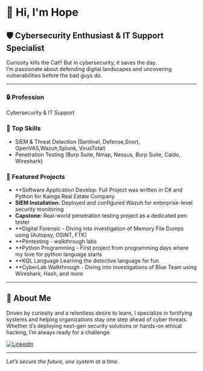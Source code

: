 
# 👋 Hi, I'm Hope 

## 🛡️ Cybersecurity Enthusiast & IT Support Specialist

Curiosity kills the Cat!! But in cybersecurity, it saves the day.  
I’m passionate about defending digital landscapes and uncovering vulnerabilities before the bad guys do.

---

### 🔒 Profession
Cybersecurity & IT Support

### 🚀 Top Skills
- SIEM & Threat Detection (Sentinel, Defense,Snort, OpenVAS,Wazuh,Splunk, VirusTotal)
- Penetration Testing (Burp Suite, Nmap, Nessus, Burp Suite, Caido, Wireshark)

### 🌟 Featured Projects
- **Software Application Develop: Full Project was written in C# and Python for Kainga Real Estate Company
- **SIEM Installation:** Deployed and configured Wazuh for enterprise-level security monitoring
- **Capstone:** Real-world penetration testing project as a dedicated pen tester
- **Digital Forensic - Diving into investigation of Memory File Dumps using (Autopsy, OSINT, FTK)
- **Pentesting - walkthrough labs 
- **Python Programming - First project from programming days where my love for python language starts
- **KQL Language Learning the detective language for fun
- **CyberLab Walkthrough - Diving into investigations of Blue Team using Wireshark, Hash, and more 

---

## 📝 About Me

Driven by curiosity and a relentless desire to learn, I specialize in fortifying systems and helping organizations stay one step ahead of cyber threats. Whether it’s deploying next-gen security solutions or hands-on ethical hacking, I’m always ready for a challenge.

[![LinkedIn](https://img.shields.io/badge/LinkedIn-blue?logo=linkedin&logoColor=white)](https://www.linkedin.com/in/hope-posesione-92387a25a/)

---

*Let’s secure the future, one system at a time.*
